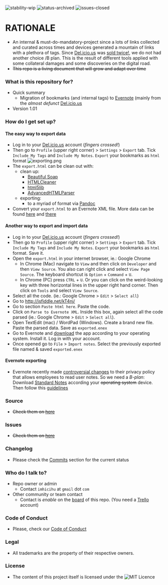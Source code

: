 ![stability-wip](https://bitbucket.org/repo/ekyaeEE/images/3847436881-internal_use_stable.png)
![status-archived](https://bitbucket.org/repo/ekyaeEE/images/3278295154-status_archived.png)
![issues-closed](https://bitbucket.org/repo/ekyaeEE/images/1555006384-issues_closed.png)

# RATIONALE #

* An internal & must-do-mandatory-project since a lots of links collected and curated across times and devices generated a mountain of links with a plethora of tags. Since [Del.icio.us](https://del.icio.us/) was [sold twice!](https://dealbook.nytimes.com/2014/05/08/delicious-social-site-is-sold-by-youtube-founders/?mtrref=www.google.com&gwh=66EB03E0A8E0CDB06A837C01ABFF41CE&gwt=pay), we do not had another choice /B plan. This is the result of different tools applied with some collateral damages and some discoveries on the digital road.
* ~~This repo is a living document that will grow and adapt over time~~

### What is this repository for? ###

* Quick summary
    - Migration of bookmarks (and internal tags) to [Evernote](https://www.evernote.com/) (mainly from the _almost defunct_ [Del.icio.us](https://del.icio.us/)
* Version 1.01

### How do I get set up? ###

#### The easy way to export data ####
* Log in to your [Del.icio.us](https://del.icio.us/) account (_fingers crossed!_)
* Then go to `Profile` (upper right corner) > `Settings` > `Export` tab. Tick `Include My Tags` and `Include My Notes`. `Export` your bookmarks as `html` format
![exporting.png](https://bitbucket.org/repo/4pyror9/images/2603006681-delicious.png)
* The `export.html` can be clean out with:
	- clean up:
		- [Beautiful Soap](https://www.crummy.com/software/BeautifulSoup/)
		- [HTMLCleaner](http://htmlcleaner.sourceforge.net/index.php)
		- [html5lib](https://github.com/html5lib/html5lib-python)
		- [AdvancedHTMLParser](https://github.com/kata198/AdvancedHTMLParser)
	- exporting:
		- to a myriad of format via [Pandoc](https://pandoc.org/)
* Convert your `export.html` to an Evernote XML file. More data can be found [here](https://evernote.com/blog/how-evernotes-xml-export-format-works/) and [there](https://help.evernote.com/hc/en-us/articles/208314308-How-to-import-from-other-note-apps-into-Evernote)

#### Another way to export and import data ####
* Log in to your [Del.icio.us](https://del.icio.us/) account (_fingers crossed!_)
* Then go to `Profile` (upper right corner) > `Settings` > `Export` tab. Tick `Include My Tags` and `Include My Notes`. `Export` your bookmarks as `html` format. Save it.
* Open the `export.html` in your internet browser, ie.: Google Chrome
	- In Chrome (Mac) navigate to `View` and then click on `Developer` and then `View Source`. You also can right click and select `View Page Source`. The keyboard shortcut is `Option` + `Command` + `U`. 
	- In Chrome (PC) press `CTRL` + `U`. Or you can click on the weird-looking key with three horizontal lines in the upper right hand corner. Then click on `Tools` and select `View Source`.
* Select all the code. (ie.: Google Chrome > `Edit` > `Select all`)
* Go to http://jsfiddle.net/kT4nj/ 
* Go to section `Paste html here`. Paste the code.
* Click on `Parse to Evernote XML`. Inside this box, again select all the code parsed (ie.: Google Chrome > `Edit` > `Select all`).
* Open TextEdit (mac) / WordPad (Windows). Create a brand new file. Paste the parsed data. Save as `exported.enex`
* Go to Evernote and [download](https://evernote.com/download) the app according to your operating system. Install it. Log in with your account. 
* Once opened go to `File` > `Import notes`. Select the previously exported file named & saved `exported.enex`

#### Evernote exporting ####
* Evernote recently made [controversial changes](https://techcrunch.com/2016/12/14/evernotes-new-privacy-policy-allows-employees-to-read-your-notes/) to their privacy policy that allows employees to read user notes. So we need a _B-plan_: Download [Standard Notes](https://standardnotes.org/) according your ~~operating system~~ device. Then follow this [guidelines](https://dashboard.standardnotes.org/tools)

### Source ###

* ~~Check them on [here](https://bitbucket.org/imhicihu/migration-bookmarks-to-evernote/src)~~

### Issues ###

* ~~Check them on [here](https://bitbucket.org/imhicihu/migration-bookmarks-to-evernote/issues)~~

### Changelog ###

* Please check the [Commits](https://bitbucket.org/imhicihu/migration-bookmarks-to-evernote/commits/) section for the current status

### Who do I talk to? ###

* Repo owner or admin
    - Contact `imhicihu` at `gmail` dot `com`
* Other community or team contact
    - Contact is _enable_ on the [board](https://bitbucket.org/imhicihu/migration-bookmarks-to-evernote/addon/trello/trello-board) of this repo. (You need a [Trello](https://trello.com/) account)

### Code of Conduct

* Please, check our [Code of Conduct](https://bitbucket.org/imhicihu/migration-bookmarks-to-evernote/src/master/code_of_conduct.md)

### Legal ###

* All trademarks are the property of their respective owners.

### License ###

* The content of this project itself is licensed under the ![MIT Licence](https://bitbucket.org/repo/ekyaeEE/images/2049852260-MIT-license-green.png)